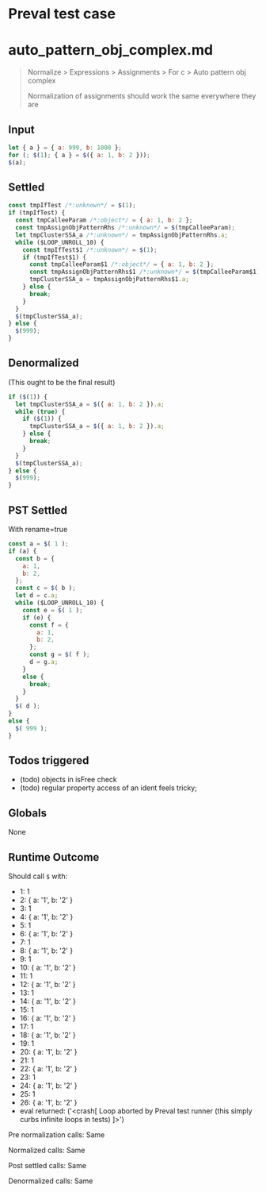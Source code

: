 # Preval test case

# auto_pattern_obj_complex.md

> Normalize > Expressions > Assignments > For c > Auto pattern obj complex
>
> Normalization of assignments should work the same everywhere they are

## Input

`````js filename=intro
let { a } = { a: 999, b: 1000 };
for (; $(1); { a } = $({ a: 1, b: 2 }));
$(a);
`````


## Settled


`````js filename=intro
const tmpIfTest /*:unknown*/ = $(1);
if (tmpIfTest) {
  const tmpCalleeParam /*:object*/ = { a: 1, b: 2 };
  const tmpAssignObjPatternRhs /*:unknown*/ = $(tmpCalleeParam);
  let tmpClusterSSA_a /*:unknown*/ = tmpAssignObjPatternRhs.a;
  while ($LOOP_UNROLL_10) {
    const tmpIfTest$1 /*:unknown*/ = $(1);
    if (tmpIfTest$1) {
      const tmpCalleeParam$1 /*:object*/ = { a: 1, b: 2 };
      const tmpAssignObjPatternRhs$1 /*:unknown*/ = $(tmpCalleeParam$1);
      tmpClusterSSA_a = tmpAssignObjPatternRhs$1.a;
    } else {
      break;
    }
  }
  $(tmpClusterSSA_a);
} else {
  $(999);
}
`````


## Denormalized
(This ought to be the final result)

`````js filename=intro
if ($(1)) {
  let tmpClusterSSA_a = $({ a: 1, b: 2 }).a;
  while (true) {
    if ($(1)) {
      tmpClusterSSA_a = $({ a: 1, b: 2 }).a;
    } else {
      break;
    }
  }
  $(tmpClusterSSA_a);
} else {
  $(999);
}
`````


## PST Settled
With rename=true

`````js filename=intro
const a = $( 1 );
if (a) {
  const b = {
    a: 1,
    b: 2,
  };
  const c = $( b );
  let d = c.a;
  while ($LOOP_UNROLL_10) {
    const e = $( 1 );
    if (e) {
      const f = {
        a: 1,
        b: 2,
      };
      const g = $( f );
      d = g.a;
    }
    else {
      break;
    }
  }
  $( d );
}
else {
  $( 999 );
}
`````


## Todos triggered


- (todo) objects in isFree check
- (todo) regular property access of an ident feels tricky;


## Globals


None


## Runtime Outcome


Should call `$` with:
 - 1: 1
 - 2: { a: '1', b: '2' }
 - 3: 1
 - 4: { a: '1', b: '2' }
 - 5: 1
 - 6: { a: '1', b: '2' }
 - 7: 1
 - 8: { a: '1', b: '2' }
 - 9: 1
 - 10: { a: '1', b: '2' }
 - 11: 1
 - 12: { a: '1', b: '2' }
 - 13: 1
 - 14: { a: '1', b: '2' }
 - 15: 1
 - 16: { a: '1', b: '2' }
 - 17: 1
 - 18: { a: '1', b: '2' }
 - 19: 1
 - 20: { a: '1', b: '2' }
 - 21: 1
 - 22: { a: '1', b: '2' }
 - 23: 1
 - 24: { a: '1', b: '2' }
 - 25: 1
 - 26: { a: '1', b: '2' }
 - eval returned: ('<crash[ Loop aborted by Preval test runner (this simply curbs infinite loops in tests) ]>')

Pre normalization calls: Same

Normalized calls: Same

Post settled calls: Same

Denormalized calls: Same
